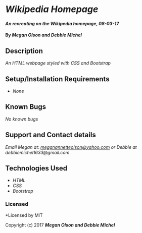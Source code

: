 # _Wikipedia Homepage_

#### _An recreating on the Wikipedia homepage, 08-03-17_

#### By _**Megan Olson and Debbie Michel**_

## Description
_An HTML webpage styled with CSS and Bootstrap_

## Setup/Installation Requirements

* _None_

## Known Bugs

_No known bugs_

## Support and Contact details

_Email Megan at: meganannetteolson@yahoo.com or Debbie at debbiemichel1633@gmail.com_

## Technologies Used

* _HTML_
* _CSS_
* _Bootstrap_

### Licensed

*Licensed by MIT

Copyright (c) 2017 **_Megan Olson and Debbie Michel_**

